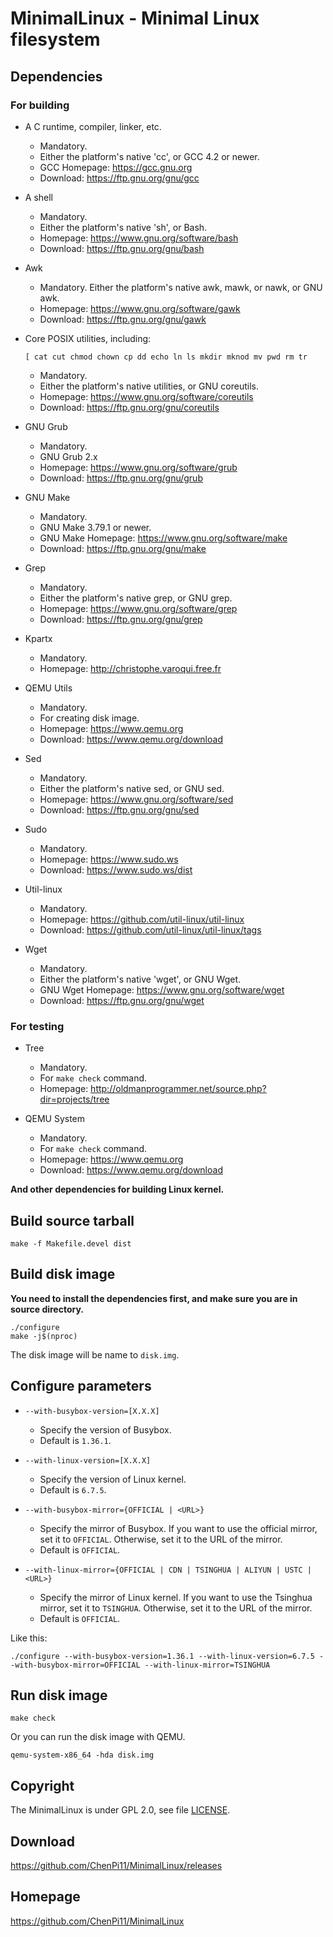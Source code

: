 # MinimalLinux - Minimal Linux filesystem

## Dependencies

### For building

- A C runtime, compiler, linker, etc.
  - Mandatory.
  - Either the platform's native 'cc', or GCC 4.2 or newer.
  - GCC Homepage:
    <https://gcc.gnu.org>
  - Download:
    <https://ftp.gnu.org/gnu/gcc>

- A shell
  - Mandatory.
  - Either the platform's native 'sh', or Bash.
  - Homepage:
    <https://www.gnu.org/software/bash>
  - Download:
    <https://ftp.gnu.org/gnu/bash>

- Awk
  - Mandatory.
    Either the platform's native awk, mawk, or nawk, or GNU awk.
  - Homepage:
    <https://www.gnu.org/software/gawk>
  - Download:
    <https://ftp.gnu.org/gnu/gawk>

- Core POSIX utilities, including:

    ```text
    [ cat cut chmod chown cp dd echo ln ls mkdir mknod mv pwd rm tr
    ```

  - Mandatory.
  - Either the platform's native utilities, or GNU coreutils.
  - Homepage:
    <https://www.gnu.org/software/coreutils>
  - Download:
    <https://ftp.gnu.org/gnu/coreutils>

- GNU Grub
  - Mandatory.
  - GNU Grub 2.x
  - Homepage:
    <https://www.gnu.org/software/grub>
  - Download:
    <https://ftp.gnu.org/gnu/grub>

- GNU Make
  - Mandatory.
  - GNU Make 3.79.1 or newer.
  - GNU Make Homepage:
    <https://www.gnu.org/software/make>
  - Download:
    <https://ftp.gnu.org/gnu/make>

- Grep
  - Mandatory.
  - Either the platform's native grep, or GNU grep.
  - Homepage:
    <https://www.gnu.org/software/grep>
  - Download:
    <https://ftp.gnu.org/gnu/grep>

- Kpartx
  - Mandatory.
  - Homepage:
    <http://christophe.varoqui.free.fr>

- QEMU Utils
  - Mandatory.
  - For creating disk image.
  - Homepage:
    <https://www.qemu.org>
  - Download:
    <https://www.qemu.org/download>

- Sed
  - Mandatory.
  - Either the platform's native sed, or GNU sed.
  - Homepage:
    <https://www.gnu.org/software/sed>
  - Download:
    <https://ftp.gnu.org/gnu/sed>

- Sudo
  - Mandatory.
  - Homepage:
    <https://www.sudo.ws>
  - Download:
    <https://www.sudo.ws/dist>

- Util-linux
  - Mandatory.
  - Homepage:
    <https://github.com/util-linux/util-linux>
  - Download:
    <https://github.com/util-linux/util-linux/tags>

- Wget
  - Mandatory.
  - Either the platform's native 'wget', or GNU Wget.
  - GNU Wget Homepage:
    <https://www.gnu.org/software/wget>
  - Download:
    <https://ftp.gnu.org/gnu/wget>

### For testing

- Tree
  - Mandatory.
  - For `make check` command.
  - Homepage:
    <http://oldmanprogrammer.net/source.php?dir=projects/tree>

- QEMU System
  - Mandatory.
  - For `make check` command.
  - Homepage:
    <https://www.qemu.org>
  - Download:
    <https://www.qemu.org/download>

**And other dependencies for building Linux kernel.**

## Build source tarball

```shell
make -f Makefile.devel dist
```

## Build disk image

**You need to install the dependencies first, and make sure you are in source directory.**

```shell
./configure
make -j$(nproc)
```

The disk image will be name to `disk.img`.

## Configure parameters

- `--with-busybox-version=[X.X.X]`
  - Specify the version of Busybox.
  - Default is `1.36.1`.

- `--with-linux-version=[X.X.X]`
  - Specify the version of Linux kernel.
  - Default is `6.7.5`.

- `--with-busybox-mirror={OFFICIAL | <URL>}`
  - Specify the mirror of Busybox. If you want to use the official mirror, set it to `OFFICIAL`. Otherwise, set it to the URL of the mirror.
  - Default is `OFFICIAL`.

- `--with-linux-mirror={OFFICIAL | CDN | TSINGHUA | ALIYUN | USTC | <URL>}`
  - Specify the mirror of Linux kernel. If you want to use the Tsinghua mirror, set it to `TSINGHUA`. Otherwise, set it to the URL of the mirror.
  - Default is `OFFICIAL`.

Like this:

```shell
./configure --with-busybox-version=1.36.1 --with-linux-version=6.7.5 --with-busybox-mirror=OFFICIAL --with-linux-mirror=TSINGHUA
```

## Run disk image

```shell
make check
```

Or you can run the disk image with QEMU.

```shell
qemu-system-x86_64 -hda disk.img
```

## Copyright

The MinimalLinux is under GPL 2.0,
see file [LICENSE](./LICENSE).

## Download

<https://github.com/ChenPi11/MinimalLinux/releases>

## Homepage

<https://github.com/ChenPi11/MinimalLinux>
